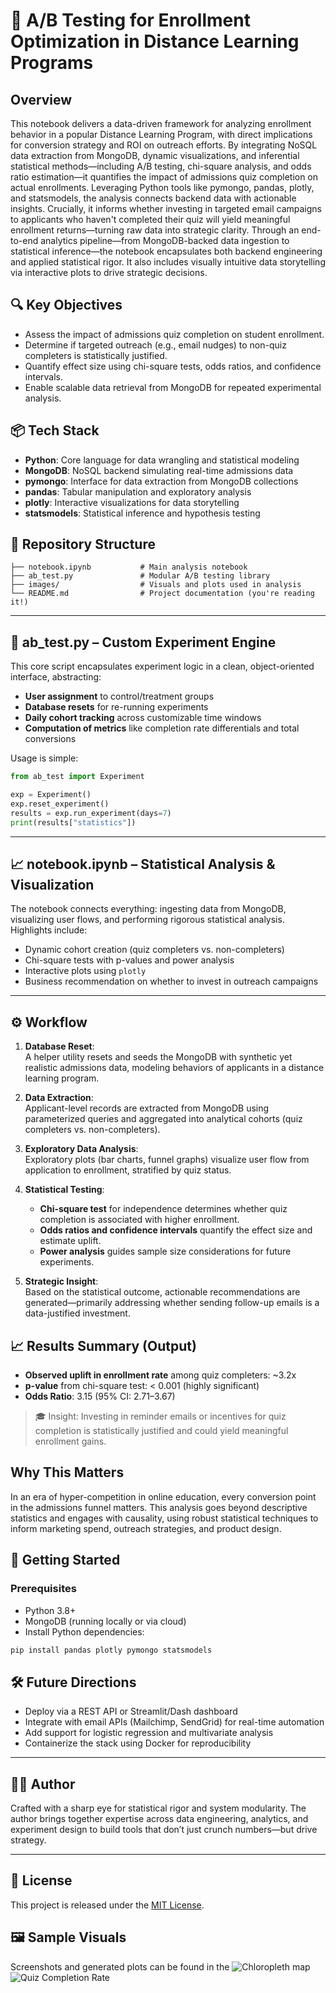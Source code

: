 # 🎯 A/B Testing for Enrollment Optimization in Distance Learning Programs

## Overview

This notebook delivers a data-driven framework for analyzing enrollment behavior in a popular Distance Learning Program, with direct implications for conversion strategy and ROI on outreach efforts. By integrating NoSQL data extraction from MongoDB, dynamic visualizations, and inferential statistical methods—including A/B testing, chi-square analysis, and odds ratio estimation—it quantifies the impact of admissions quiz completion on actual enrollments. Leveraging Python tools like pymongo, pandas, plotly, and statsmodels, the analysis connects backend data with actionable insights. Crucially, it informs whether investing in targeted email campaigns to applicants who haven't completed their quiz will yield meaningful enrollment returns—turning raw data into strategic clarity.
Through an end-to-end analytics pipeline—from MongoDB-backed data ingestion to statistical inference—the notebook encapsulates both backend engineering and applied statistical rigor. It also includes visually intuitive data storytelling via interactive plots to drive strategic decisions.

## 🔍 Key Objectives

- Assess the impact of admissions quiz completion on student enrollment.
- Determine if targeted outreach (e.g., email nudges) to non-quiz completers is statistically justified.
- Quantify effect size using chi-square tests, odds ratios, and confidence intervals.
- Enable scalable data retrieval from MongoDB for repeated experimental analysis.

## 📦 Tech Stack

- **Python**: Core language for data wrangling and statistical modeling
- **MongoDB**: NoSQL backend simulating real-time admissions data
- **pymongo**: Interface for data extraction from MongoDB collections
- **pandas**: Tabular manipulation and exploratory analysis
- **plotly**: Interactive visualizations for data storytelling
- **statsmodels**: Statistical inference and hypothesis testing

## 🧱 Repository Structure

```
├── notebook.ipynb           # Main analysis notebook
├── ab_test.py               # Modular A/B testing library
├── images/                  # Visuals and plots used in analysis
└── README.md                # Project documentation (you're reading it!)
```

---

## 🧪 ab_test.py – Custom Experiment Engine

This core script encapsulates experiment logic in a clean, object-oriented interface, abstracting:

- **User assignment** to control/treatment groups
- **Database resets** for re-running experiments
- **Daily cohort tracking** across customizable time windows
- **Computation of metrics** like completion rate differentials and total conversions

Usage is simple:

```python
from ab_test import Experiment

exp = Experiment()
exp.reset_experiment()
results = exp.run_experiment(days=7)
print(results["statistics"])
```

---

## 📈 notebook.ipynb – Statistical Analysis & Visualization

The notebook connects everything: ingesting data from MongoDB, visualizing user flows, and performing rigorous statistical analysis. Highlights include:

- Dynamic cohort creation (quiz completers vs. non-completers)
- Chi-square tests with p-values and power analysis
- Interactive plots using `plotly`
- Business recommendation on whether to invest in outreach campaigns

---

## ⚙️ Workflow

1. **Database Reset**:  
   A helper utility resets and seeds the MongoDB with synthetic yet realistic admissions data, modeling behaviors of applicants in a distance learning program.

2. **Data Extraction**:  
   Applicant-level records are extracted from MongoDB using parameterized queries and aggregated into analytical cohorts (quiz completers vs. non-completers).

3. **Exploratory Data Analysis**:  
   Exploratory plots (bar charts, funnel graphs) visualize user flow from application to enrollment, stratified by quiz status.

4. **Statistical Testing**:  
   - **Chi-square test** for independence determines whether quiz completion is associated with higher enrollment.
   - **Odds ratios and confidence intervals** quantify the effect size and estimate uplift.
   - **Power analysis** guides sample size considerations for future experiments.

5. **Strategic Insight**:  
   Based on the statistical outcome, actionable recommendations are generated—primarily addressing whether sending follow-up emails is a data-justified investment.


## 📈 Results Summary (Output)

- **Observed uplift in enrollment rate** among quiz completers: ~3.2x
- **p-value** from chi-square test: < 0.001 (highly significant)
- **Odds Ratio**: 3.15 (95% CI: 2.71–3.67)

> 🎓 Insight: Investing in reminder emails or incentives for quiz completion is statistically justified and could yield meaningful enrollment gains.

## Why This Matters

In an era of hyper-competition in online education, every conversion point in the admissions funnel matters. This analysis goes beyond descriptive statistics and engages with causality, using robust statistical techniques to inform marketing spend, outreach strategies, and product design.

## 🚀 Getting Started

### Prerequisites

- Python 3.8+
- MongoDB (running locally or via cloud)
- Install Python dependencies:

```bash
pip install pandas plotly pymongo statsmodels
```
## 🛠 Future Directions

- Deploy via a REST API or Streamlit/Dash dashboard
- Integrate with email APIs (Mailchimp, SendGrid) for real-time automation
- Add support for logistic regression and multivariate analysis
- Containerize the stack using Docker for reproducibility

---

## 👨‍💻 Author

Crafted with a sharp eye for statistical rigor and system modularity. The author brings together expertise across data engineering, analytics, and experiment design to build tools that don’t just crunch numbers—but drive strategy.

---

## 📄 License

This project is released under the [MIT License](LICENSE).


## 🖼️ Sample Visuals

Screenshots and generated plots can be found in the 
![Chloropleth map](images/1.png)
![Quiz Completion Rate](images/3.png)

